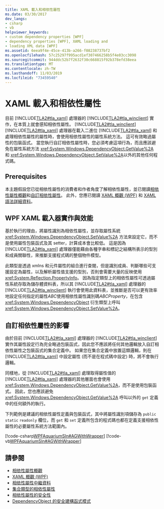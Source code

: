 ```yaml
---
title: XAML 載入和相依性屬性
ms.date: 03/30/2017
dev_langs:
- csharp
- vb
helpviewer_keywords:
- custom dependency properties [WPF]
- dependency properties [WPF], XAML loading and
- loading XML data [WPF]
ms.assetid: 6eea9f4e-45ce-413b-a266-f08238737bf2
ms.openlocfilehash: 57c25297f995acd1ef307466258b5f4e03cc3098
ms.sourcegitcommit: 944ddc52b7f2632f30c668815f92b378efd38eea
ms.translationtype: MT
ms.contentlocale: zh-TW
ms.lasthandoff: 11/03/2019
ms.locfileid: "73459540"
---
```

# <a name="xaml-loading-and-dependency-properties"></a>XAML 載入和相依性屬性
目前 [!INCLUDE[TLA2#tla_xaml](../../../../includes/tla2sharptla-xaml-md.md)] 處理器的 [!INCLUDE[TLA2#tla_winclient](../../../../includes/tla2sharptla-winclient-md.md)] 實作，在本質上就會感知相依性屬性。 [!INCLUDE[TLA2#tla_winclient](../../../../includes/tla2sharptla-winclient-md.md)] [!INCLUDE[TLA2#tla_xaml](../../../../includes/tla2sharptla-xaml-md.md)] 處理器在載入二進位 [!INCLUDE[TLA2#tla_xaml](../../../../includes/tla2sharptla-xaml-md.md)] 和處理相依性屬性的屬性時，會使用相依性屬性的屬性系統方法。 這可有效略過屬性的包裝函式。 當您執行自訂相依性屬性時，您必須考慮這項行為，而且應該避免在屬性系統方法 <xref:System.Windows.DependencyObject.GetValue%2A> 和 <xref:System.Windows.DependencyObject.SetValue%2A>以外的其他任何程式碼。  

<a name="prerequisites"></a>   
## <a name="prerequisites"></a>Prerequisites  
 本主題假設您已從相依性屬性的消費者和作者角度了解相依性屬性，並已閱讀[相依性屬性概觀](dependency-properties-overview.md)和[自訂相依性屬性](custom-dependency-properties.md)。 此外，您應已閱讀 [XAML 概觀 (WPF)](../../../desktop-wpf/fundamentals/xaml.md) 和 [XAML 語法詳細資料](xaml-syntax-in-detail.md)。  
  
<a name="implementation"></a>   
## <a name="the-wpf-xaml-loader-implementation-and-performance"></a>WPF XAML 載入器實作與效能  
 基於執行的理由，將屬性識別為相依性屬性，並存取屬性系統 <xref:System.Windows.DependencyObject.SetValue%2A> 方法來設定它，而不是使用屬性包裝函式及其 setter，計算成本會比較低。 這是因為 [!INCLUDE[TLA2#tla_xaml](../../../../includes/tla2sharptla-xaml-md.md)] 處理器僅能藉由各種字串和標記之結構所表示的型別和成員關聯性，來推斷支援程式碼的整個物件模型。  
  
 此類型是透過 xmlns 和元件屬性的組合進行查閱，但是識別成員、判斷哪些可支援設定為屬性，以及解析屬性值支援的型別，否則會需要大量的反映使用 <xref:System.Reflection.PropertyInfo>。 因為指定類型上的相依性屬性可透過屬性系統存取為儲存體資料表，所以其 [!INCLUDE[TLA2#tla_xaml](../../../../includes/tla2sharptla-xaml-md.md)] 處理器的 [!INCLUDE[TLA2#tla_winclient](../../../../includes/tla2sharptla-winclient-md.md)] 執行會使用此資料表，並推斷是否可以更有效率地設定任何指定的屬性*ABC*使用相依性屬性識別碼*ABCProperty*，在包含 <xref:System.Windows.DependencyObject> 衍生類型上呼叫 <xref:System.Windows.DependencyObject.SetValue%2A>。  
  
<a name="implications"></a>   
## <a name="implications-for-custom-dependency-properties"></a>自訂相依性屬性的影響  
 由於目前 [!INCLUDE[TLA2#tla_xaml](../../../../includes/tla2sharptla-xaml-md.md)] 處理器的 [!INCLUDE[TLA2#tla_winclient](../../../../includes/tla2sharptla-winclient-md.md)] 實作其屬性設定行為完全略過包裝函式，因此您不應該將任何其他邏輯放入自訂相依性屬性之包裝函式的集合定義中。 如果您在集合定義中放置這類邏輯，則在 [!INCLUDE[TLA2#tla_xaml](../../../../includes/tla2sharptla-xaml-md.md)] 中設定屬性 (而不是在程式碼中設定) 時，將不會執行邏輯。  
  
 同樣地，從 [!INCLUDE[TLA2#tla_xaml](../../../../includes/tla2sharptla-xaml-md.md)] 處理取得屬性值的 [!INCLUDE[TLA2#tla_xaml](../../../../includes/tla2sharptla-xaml-md.md)] 處理器的其他層面也會使用 <xref:System.Windows.DependencyObject.GetValue%2A>，而不是使用包裝函式。 因此，您也應該避免 <xref:System.Windows.DependencyObject.GetValue%2A> 呼叫以外的 `get` 定義中的任何額外的執行。  
  
 下列範例是建議的相依性屬性定義與包裝函式，其中將屬性識別項儲存為 `public` `static` `readonly` 欄位，而 `get` 和 `set` 定義所包含的程式碼也都在定義支援相依性屬性的必要屬性系統方法範圍內。  
  
 [!code-csharp[WPFAquariumSln#AGWithWrapper](~/samples/snippets/csharp/VS_Snippets_Wpf/WPFAquariumSln/CSharp/WPFAquariumObjects/Class1.cs#agwithwrapper)]
 [!code-vb[WPFAquariumSln#AGWithWrapper](~/samples/snippets/visualbasic/VS_Snippets_Wpf/WPFAquariumSln/visualbasic/wpfaquariumobjects/class1.vb#agwithwrapper)]  
  
## <a name="see-also"></a>請參閱

- [相依性屬性概觀](dependency-properties-overview.md)
- [XAML 概觀 (WPF)](../../../desktop-wpf/fundamentals/xaml.md)
- [相依性屬性中繼資料](dependency-property-metadata.md)
- [集合類型的相依性屬性](collection-type-dependency-properties.md)
- [相依性屬性的安全性](dependency-property-security.md)
- [DependencyObject 的安全建構函式模式](safe-constructor-patterns-for-dependencyobjects.md)
